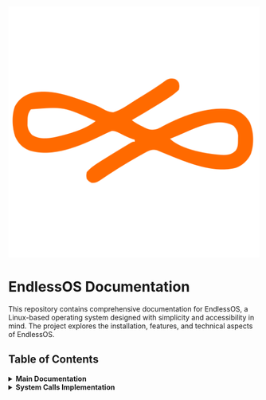 <div style="align: center;">

![EndlessOS Logo](https://github.com/Ananya-Addisu/Endless-OS/blob/main/logo.svg)
<h1>EndlessOS Documentation</h1>
</div>

This repository contains comprehensive documentation for EndlessOS, a Linux-based operating system designed with simplicity and accessibility in mind. The project explores the installation, features, and technical aspects of EndlessOS.

## Table of Contents

<details>
<summary><strong>Main Documentation</strong></summary>

- [Introduction](#introduction)
- [Objectives](#objectives)
- [Requirements](#requirements)
- [Installation Steps](#installation-steps)
- [Issues and Solutions](#issues-and-solutions)
- [Filesystem Support](#filesystem-support)
- [Advantages and Disadvantages](#advantages-and-disadvantages)
- [Conclusion](#conclusion)
- [Future Outlook](#future-outlook)
- [Virtualization](#virtualization)
- [UNIX Standardization](#unix-standardization)

## Introduction

### Background
EndlessOS is a Linux-based operating system designed with simplicity and accessibility in mind. It was developed by Endless Computer (now part of Endless OS Foundation) with the goal of making computing accessible to everyone, regardless of their technical expertise or internet connectivity.

The operating system was first released in 2014 and has since evolved into a robust platform that focuses on offline usability, educational content, and a user-friendly interface. EndlessOS is particularly targeted toward regions with limited or no internet access, making it an ideal choice for educational institutions and communities in developing areas.

### Motivation
The motivation for exploring EndlessOS stems from its unique approach to operating system design and its focus on accessibility. As computing becomes increasingly essential in all aspects of life, operating systems that bridge the digital divide become crucial. EndlessOS addresses this need directly with its innovative offline content model and user-centric design.

Additionally, EndlessOS's implementation of the OSTree system for managing updates and application distribution presents an interesting case study in modern OS design. By examining and documenting this system, we aim to improve understanding of alternative approaches to package management and system updates beyond traditional methods found in other Linux distributions.

## System Architecture

```mermaid
flowchart TD
    A[EndlessOS] --> B[User Interface]
    A --> C[System Core]
    A --> D[Applications]
    
    B --> B1[GNOME-based Interface]
    B --> B2[Accessibility Features]
    
    C --> C1[Linux Kernel]
    C --> C2[OSTree System]
    C --> C3[ext4 Filesystem]
    
    D --> D1[Preloaded Knowledge Apps]
    D --> D2[Flatpak Applications]
    D --> D3[Educational Content]
    
    style A fill:#1E1E1E,stroke:#FFF,stroke-width:2px,color:#FFF
    style B fill:#2A4D69,stroke:#FFF,stroke-width:1px,color:#FFF
    style C fill:#2A4D69,stroke:#FFF,stroke-width:1px,color:#FFF
    style D fill:#2A4D69,stroke:#FFF,stroke-width:1px,color:#FFF
    style B1 fill:#4B86B4,stroke:#FFF,stroke-width:1px,color:#FFF
    style B2 fill:#4B86B4,stroke:#FFF,stroke-width:1px,color:#FFF
    style C1 fill:#4B86B4,stroke:#FFF,stroke-width:1px,color:#FFF
    style C2 fill:#4B86B4,stroke:#FFF,stroke-width:1px,color:#FFF
    style C3 fill:#4B86B4,stroke:#FFF,stroke-width:1px,color:#FFF
    style D1 fill:#4B86B4,stroke:#FFF,stroke-width:1px,color:#FFF
    style D2 fill:#4B86B4,stroke:#FFF,stroke-width:1px,color:#FFF
    style D3 fill:#4B86B4,stroke:#FFF,stroke-width:1px,color:#FFF
```

## Objectives

- To successfully install EndlessOS in a virtual environment
- To document the installation process thoroughly with detailed steps and screenshots
- To explore and understand the unique features of EndlessOS, particularly its offline content model
- To analyze the filesystem structure and support in EndlessOS
- To identify potential challenges in using EndlessOS and document solutions
- To implement and understand system calls (specifically setpgid()) in the EndlessOS environment
- To examine the advantages and disadvantages of EndlessOS compared to other operating systems
- To understand virtualization concepts in the context of modern operating systems
- To gain insights into UNIX standardization and its impact on operating systems like EndlessOS

## Requirements

### Hardware Requirements

- Processor: 2 GHz dual core processor or better
- RAM: Minimum 2GB (4GB recommended for smooth operation)
- Storage: At least 20GB of free disk space
- Graphics: Any GPU capable of supporting OpenGL 3.0
- Host System: Windows 10/11, macOS, or Linux with adequate resources to run virtualization software

### Software Requirements

- Virtualization software: VMware Workstation 17 or Oracle VM VirtualBox (version 6.1 or later)
- EndlessOS ISO file (latest stable version: 4.0.0)
- Internet connection for downloading the ISO and potential updates
- Image and text editing software to help with documentation (optional)

## Installation Steps

### Setting up the Virtual Machine

The installation process began by setting up a new virtual machine in VMware Workstation 17 with appropriate specifications for EndlessOS.

```mermaid
sequenceDiagram
    participant User
    participant VMware
    participant EndlessOS
    
    User->>VMware: Create new VM
    User->>VMware: Allocate 8GB RAM
    User->>VMware: Allocate 25GB Storage
    User->>VMware: Configure EndlessOS ISO
    VMware->>EndlessOS: Boot from ISO
    EndlessOS->>User: Display installation menu
    User->>EndlessOS: Select "Install EndlessOS"
    User->>EndlessOS: Select Language (English)
    User->>EndlessOS: Choose "Reformat" option
    User->>EndlessOS: Create user account
    EndlessOS->>VMware: Complete installation
    EndlessOS->>User: Reboot into new system
```

### Installation Process Steps

1. Created a new VM in VMware Workstation 17 and allocated 8GB RAM and 25GB storage
2. Configured the VM to use the EndlessOS ISO as the boot medium
3. Started the VM and selected the "Install EndlessOS" option from the boot menu
4. Selected English as the language and continued with the installation
5. Chose the "Reformat" option for disk partitioning to use the entire virtual disk
6. Created user account using full name
7. Completed the installation and rebooted into the newly installed system

### Installation Screenshots

#### VM Setup Process
![VM Setup Step 1](https://github.com/Ananya-Addisu/Endless-OS/blob/main/images/1setup.png)
*Creating the new virtual machine*

![VM Setup Step 2](https://github.com/Ananya-Addisu/Endless-OS/blob/main/images/2setup.png)
*Selecting the VM type*

![VM Setup Step 3](https://github.com/Ananya-Addisu/Endless-OS/blob/main/images/3setup.png)
*Configuring the VM settings*

![VM Setup Step 4](https://github.com/Ananya-Addisu/Endless-OS/blob/main/images/4setup.png)
*Allocating resources to the VM*

![VM Setup Step 5](https://github.com/Ananya-Addisu/Endless-OS/blob/main/images/5setup.png)
*Configuring storage options*

![VM Setup Step 6](https://github.com/Ananya-Addisu/Endless-OS/blob/main/images/6setup.png)
*Finalizing VM configuration*

#### EndlessOS Installation Process
![Installation Step 1](https://github.com/Ananya-Addisu/Endless-OS/blob/main/images/1boot.png)
*EndlessOS boot screen*

![Installation Step 2](https://github.com/Ananya-Addisu/Endless-OS/blob/main/images/2boot.png)
*Language selection*

![Installation Step 3](https://github.com/Ananya-Addisu/Endless-OS/blob/main/images/3boot.png)
*Keyboard layout selection*

![Installation Step 4](https://github.com/Ananya-Addisu/Endless-OS/blob/main/images/4boot.png)
*Setting the timezone*

![Installation Step 5](https://github.com/Ananya-Addisu/Endless-OS/blob/main/images/5boot.png)
*Disk partitioning options*

![Installation Step 6](https://github.com/Ananya-Addisu/Endless-OS/blob/main/images/6boot.png)
*Confirming disk formatting*

![Installation Step 7](https://github.com/Ananya-Addisu/Endless-OS/blob/main/images/7boot.png)
*Creating user account*

![Installation Step 8](https://github.com/Ananya-Addisu/Endless-OS/blob/main/images/8boot.png)
*Installation progress*

![Installation Step 9](https://github.com/Ananya-Addisu/Endless-OS/blob/main/images/9boot.png)
*Installation complete*

#### First Boot and Configuration
![First Boot Step 1](https://github.com/Ananya-Addisu/Endless-OS/blob/main/images/10boot.png)
*First boot welcome screen*

![First Boot Step 2](https://github.com/Ananya-Addisu/Endless-OS/blob/main/images/11boot.png)
*Desktop environment*

![First Boot Step 3](https://github.com/Ananya-Addisu/Endless-OS/blob/main/images/12boot.png)
*System settings panel*

![First Boot Step 4](https://github.com/Ananya-Addisu/Endless-OS/blob/main/images/13boot.png)
*Application launcher showing preinstalled apps*

![First Boot Step 5](https://github.com/Ananya-Addisu/Endless-OS/blob/main/images/14boot.png)
*File manager and system navigation*

![First Boot Step 6](https://github.com/Ananya-Addisu/Endless-OS/blob/main/images/15boot.png)
*System information and hardware details*

![First Boot Step 7](https://github.com/Ananya-Addisu/Endless-OS/blob/main/images/16boot.png)
*Software update center*

![First Boot Step 8](https://github.com/Ananya-Addisu/Endless-OS/blob/main/images/17boot.png)
*Terminal access and command line interface*

#### Issues and Troubleshooting
![Error Screenshot 1](https://github.com/Ananya-Addisu/Endless-OS/blob/main/images/1error.png)
*Display resolution error before installing guest additions*

![Error Screenshot 2](https://github.com/Ananya-Addisu/Endless-OS/blob/main/images/2error.png)
*Network connectivity issue with NAT configuration*

#### Solutions Implementation
![Solution Screenshot 1](https://github.com/Ananya-Addisu/Endless-OS/blob/main/images/solution1.png)
*Installing development packages for guest additions*

![Solution Screenshot 2](https://github.com/Ananya-Addisu/Endless-OS/blob/main/images/solution2.png)
*Changing network adapter to bridged mode*

![Solution Screenshot 3](https://github.com/Ananya-Addisu/Endless-OS/blob/main/images/solution3.png)
*Synchronizing system time to fix OSTree updates*

![Solution Screenshot 4](https://github.com/Ananya-Addisu/Endless-OS/blob/main/images/solution4.png)
*Successful update after implementing solutions*

## Issues and Solutions

### Problems Faced During Installation

- **Virtual Machine Display Resolution:** After initial installation, the VM was stuck at a low resolution (1024x768) and wouldn't automatically adjust to the VM window size.
- **VMware Workstation Guest Additions:** Attempted installation of VMware Workstation Guest Additions failed initially due to missing development packages.
- **Network Connectivity:** The network connection initially showed as connected but couldn't access the internet, preventing system updates.
- **OSTree Update Errors:** Received errors when trying to update the system using the OSTree mechanism unique to EndlessOS.

### Resolving Installation Issues

- **Display Resolution Issue:** Resolved by manually installing the VMware Workstation Guest Additions after installing the necessary development packages:
  ```bash
  $ sudo apt update
  $ sudo apt install build-essential linux-headers-$(uname -r)
  $ sudo sh /media/cdrom/VBoxLinuxAdditions.run
  ```
  After a reboot, the display resolution adjusted properly.

- **Network Connectivity Issue:** Fixed by changing the network adapter settings in VMware Workstation from NAT to Bridged Adapter, which allowed the VM to connect directly to the network.

- **OSTree Update Errors:** Fixed by synchronizing the system time:
  ```bash
  $ sudo timedatectl set-ntp true
  ```
  After that, the system updates proceeded normally.

## Filesystem Support

### EndlessOS Filesystem

EndlessOS primarily uses the **ext4** filesystem for its main partition. This choice is made for several important reasons:

- **Reliability:** ext4 is a mature and extensively tested filesystem in the Linux ecosystem, providing robust data integrity protection.
- **Performance:** It offers good performance characteristics for both small and large files.
- **Journal Support:** The journaling feature in ext4 helps prevent filesystem corruption during power failures or system crashes.
- **Extended Attributes:** ext4 supports extended attributes which are useful for the OSTree deployment system used by EndlessOS.
- **Large File Support:** It can handle files up to 16TB and volumes up to 1EB, which is more than adequate for typical use cases.

```mermaid
graph TD
    subgraph "EndlessOS Filesystem Structure"
        A[Root Filesystem] --> B[/]
        B --> C[/home - ext4]
        B --> D[/var - ext4]
        B --> E[/boot - ext4]
        B --> F[OSTree deployment - ext4]
        E --> G[GRUB configuration]
        F --> H[Read-only system image]
        F --> I[Applications]
    end
    
    style A fill:#1E1E1E,stroke:#FFF,stroke-width:1px,color:#FFF
    style B fill:#2A4D69,stroke:#FFF,stroke-width:1px,color:#FFF
    style C fill:#4B86B4,stroke:#FFF,stroke-width:1px,color:#FFF
    style D fill:#4B86B4,stroke:#FFF,stroke-width:1px,color:#FFF
    style E fill:#4B86B4,stroke:#FFF,stroke-width:1px,color:#FFF
    style F fill:#4B86B4,stroke:#FFF,stroke-width:1px,color:#FFF
    style G fill:#2A4D69,stroke:#FFF,stroke-width:1px,color:#FFF
    style H fill:#2A4D69,stroke:#FFF,stroke-width:1px,color:#FFF
    style I fill:#2A4D69,stroke:#FFF,stroke-width:1px,color:#FFF
```

### Other Supported Filesystems

EndlessOS, being based on Linux, also supports mounting and reading from various other filesystems:

- **FAT32:** Supported for compatibility with removable media and dual-boot systems with Windows.
- **NTFS:** Supported through ntfs-3g for accessing Windows partitions.
- **exFAT:** Supported for removable media that exceeds FAT32's 4GB file size limitation.
- **Btrfs:** Basic support is available, though not recommended for the system partition.
- **HFS+ and APFS:** Limited read-only support for macOS partitions.

The OSTree system used by EndlessOS for managing the system image also has specific filesystem requirements, which ext4 satisfies well. This deployment model, similar to what's used in platforms like Android, helps ensure system integrity and makes updates more reliable.

## Advantages and Disadvantages

### Advantages of EndlessOS

- **Offline Content:** The bundled knowledge apps provide valuable information without requiring internet access.
- **User-Friendly Interface:** The GNOME-based interface is intuitive and approachable for new users.
- **OSTree Updates:** The atomic update system ensures system stability and prevents broken packages.
- **Low Resource Requirements:** Can run effectively on older hardware compared to some other modern operating systems.
- **Educational Focus:** Built-in educational content makes it excellent for learning environments.
- **Flatpak Support:** The use of containerized applications enhances security and simplifies application management.
- **Stability:** The read-only system partition prevents common system corruption issues.

### Disadvantages of EndlessOS

- **Limited Application Ecosystem:** Fewer available applications compared to mainstream distributions.
- **Customization Restrictions:** The read-only nature of the system partition limits advanced customization.
- **Development Environment:** Not ideal for developers due to the restricted nature of the system.
- **Update Size:** OSTree updates can be larger than traditional package-based updates.
- **Hardware Compatibility:** May have issues with very recent or uncommon hardware due to its stable but not cutting-edge kernel.
- **Limited Package Management:** Traditional apt/dpkg commands don't work as expected since the system uses OSTree and Flatpak.

```mermaid
pie title "EndlessOS Use Case Suitability"
    "Educational Environments" : 40
    "Regions with Limited Internet" : 30
    "New Computer Users" : 20
    "Development Work" : 5
    "Gaming" : 5
```

## Conclusion

Throughout this project, valuable insights have been gained into EndlessOS and its unique approach to operating system design. EndlessOS successfully achieves its primary goals of providing an accessible, user-friendly computing experience with a focus on offline usability and educational content.

The installation process in a virtual environment was generally straightforward, with only minor issues that were resolved through standard troubleshooting steps. The system's performance within VMware Workstation was satisfactory, providing a smooth user experience once the Guest Additions were properly configured.

The OSTree deployment model used by EndlessOS represents an innovative approach to system updates and maintenance. This model enhances system reliability by treating the operating system as an atomic unit, reducing the likelihood of update-related issues that plague many traditional Linux distributions.

EndlessOS's filesystem choice of ext4 balances performance, reliability, and compatibility needs effectively. The system's approach to applications, leveraging Flatpak for containerized applications, enhances security while maintaining ease of use.

For users in regions with limited internet connectivity or for educational environments, EndlessOS offers significant advantages over other options. Its preloaded content and emphasis on offline functionality make it uniquely suited for bridging digital divides.

The implementation of system calls, particularly setpgid(), demonstrated that despite its user-friendly focus, EndlessOS retains the powerful underpinnings of a Linux system, allowing for advanced operations and programming.

EndlessOS represents a compelling option for specific use cases, particularly in educational environments and areas with limited connectivity. Its innovative approach to system design offers valuable lessons for the broader operating system landscape.

## Future Outlook

### Future Direction

EndlessOS is positioned to continue evolving in several important directions:

- **Integration with Cloud Services:** As internet access expands globally, EndlessOS could benefit from better integration with cloud services while maintaining its offline-first approach.
- **Application Ecosystem Growth:** The Flatpak ecosystem continues to grow, which will naturally expand the software available to EndlessOS users.
- **Educational Content Expansion:** There's significant potential for expanding the educational content available in EndlessOS, particularly in STEM fields.
- **Hardware Support Improvements:** Continued updates to the Linux kernel will improve hardware compatibility over time.
- **OSTree Advancements:** The OSTree system is still evolving, and future improvements could enhance update efficiency and reduce bandwidth requirements.

### Recommendations

Based on experience with EndlessOS, the following improvements and changes are recommended:

- **Better Virtualization Support:** Streamlining the process of installing Guest Additions would improve the virtualization experience.
- **Expanded Developer Tools:** Adding more developer-focused tools and documentation would make the system more appealing to technical users.
- **Offline Documentation:** Including more comprehensive offline documentation would align with the system's offline-first philosophy.
- **Incremental Updates:** Implementing more efficient delta updates would reduce bandwidth requirements for users with limited connectivity.
- **Customization Options:** Providing more user-facing customization options without compromising the system's integrity would benefit power users.
- **Enterprise Features:** Adding features for centralized management would make EndlessOS more viable for educational institutions and businesses.

```mermaid
gantt
    title EndlessOS Future Development Roadmap (Projected)
    dateFormat  YYYY-MM-DD
    section Core System
    OSTree Optimization            :2023-01-01, 120d
    Hardware Support Improvements  :2023-04-01, 180d
    section Applications
    Flatpak Ecosystem Expansion    :2023-01-01, 365d
    Educational Content Updates    :2023-03-01, 180d
    section User Experience
    Desktop Environment Enhancements :2023-02-01, 150d
    Accessibility Improvements     :2023-05-01, 120d
```

## Virtualization

### What is Virtualization?

Virtualization is a technology that creates an abstraction layer over computer hardware, allowing multiple operating systems and applications to share a single physical machine's resources. It enables the creation of virtual machines (VMs) that behave like independent computers with their own virtual hardware, including CPU, memory, storage, and networking interfaces, all running on a physical host system.

### Why Virtualization Matters

Virtualization has become a cornerstone of modern computing for several important reasons:

- **Resource Efficiency:** Virtualization allows for better utilization of hardware resources by running multiple virtual systems on a single physical machine.
- **Isolation and Security:** Virtual machines provide strong isolation between environments, enhancing security and stability.
- **Flexibility and Portability:** VMs can be easily moved between host systems, enabling better disaster recovery and load balancing.
- **Testing and Development:** Virtualization creates safe environments for testing software without affecting production systems.
- **Legacy Application Support:** Older applications that require specific OS versions can be run in VMs on modern hardware.
- **Cost Reduction:** By consolidating multiple systems onto fewer physical machines, organizations can significantly reduce hardware, energy, and maintenance costs.

```mermaid
graph LR
    A[Physical Host] --> B[Hypervisor]
    B --> C[Virtual Machine 1<br>EndlessOS]
    B --> D[Virtual Machine 2<br>Windows]
    B --> E[Virtual Machine 3<br>macOS]
    
    C --> F[vCPU]
    C --> G[vRAM]
    C --> H[vDisk]
    C --> I[vNetwork]
    
    style A fill:#1E1E1E,stroke:#FFF,stroke-width:2px,color:#FFF
    style B fill:#2A4D69,stroke:#FFF,stroke-width:2px,color:#FFF
    style C fill:#4B86B4,stroke:#FFF,stroke-width:2px,color:#FFF
    style D fill:#4B86B4,stroke:#FFF,stroke-width:2px,color:#FFF
    style E fill:#4B86B4,stroke:#FFF,stroke-width:2px,color:#FFF
    style F fill:#2A4D69,stroke:#FFF,stroke-width:1px,color:#FFF
    style G fill:#2A4D69,stroke:#FFF,stroke-width:1px,color:#FFF
    style H fill:#2A4D69,stroke:#FFF,stroke-width:1px,color:#FFF
    style I fill:#2A4D69,stroke:#FFF,stroke-width:1px,color:#FFF
```

### How Virtualization Works

Virtualization is implemented through software called a hypervisor or Virtual Machine Monitor (VMM), which manages the hardware resources and presents them to guest operating systems. There are two main types of hypervisors:

- **Type 1 (Bare-metal):** Runs directly on the host's hardware to control the hardware and manage guest operating systems. Examples include VMware ESXi, Microsoft Hyper-V, and Xen.
- **Type 2 (Hosted):** Runs on a conventional operating system like any other application. Examples include VMware Workstation (which was used for this project), Oracle VirtualBox, and Parallels Desktop.

The hypervisor creates and manages virtual machines by:
1. Emulating hardware devices for each VM
2. Scheduling VM access to physical CPU cores
3. Managing memory allocation and translation between virtual and physical memory addresses
4. Handling I/O operations between VMs and physical devices
5. Providing isolation between different VMs

Modern CPUs include hardware extensions (Intel VT-x, AMD-V) that accelerate virtualization by reducing the overhead of running virtual machines, allowing near-native performance in many cases.

### Virtualization in EndlessOS Context

For this project, VMware Workstation was used to create a virtual machine running EndlessOS. This approach offered several advantages:

- The ability to test EndlessOS without modifying the host system's partitions
- Easy setup and teardown of test environments
- The ability to take snapshots at different stages of configuration
- Resource control to test performance under different conditions
- A safe environment for testing system calls and other low-level operations

Virtualization has fundamentally transformed modern computing, enabling cloud computing, containerization, and the flexible deployment models that define today's IT infrastructure. It continues to evolve with technologies like nested virtualization, GPU passthrough, and specialized security enhancements.

## UNIX Standardization

### The Significance of UNIX Standardization

UNIX standardization is crucial for ensuring compatibility and portability across different UNIX and UNIX-like operating systems. Standardization efforts have led to a common base of functionality that applications can rely on, regardless of the specific UNIX implementation they're running on. This has been vital for the growth of the UNIX ecosystem and the development of portable applications.

```mermaid
timeline
    title Evolution of UNIX Standards
    section 1980s
      AT&T's SVID : 1983
      First POSIX efforts : 1988
    section 1990s
      X/Open's XPG : 1992
      Single UNIX Specification : 1995
    section 2000s
      The Open Group formed : 1996
      UNIX 98 released : 1998
      POSIX:2001 created : 2001
      UNIX 03 released : 2003
      POSIX:2008 published : 2008
    section 2010s
      Continued evolution : 2010
      Modern computing focus : 2015
```

### Key Organizations in UNIX Standardization

Several organizations have played pivotal roles in standardizing UNIX:

- **The Open Group:** A vendor-neutral industry consortium that maintains the Single UNIX Specification (SUS) and owns the UNIX trademark.
- **IEEE (Institute of Electrical and Electronics Engineers):** Developed the POSIX standards through its standards committee.
- **ISO/IEC (International Organization for Standardization/International Electrotechnical Commission):** Adopted the POSIX standards as international standards.
- **X/Open:** Originally a separate organization that developed the X/Open Portability Guide (XPG), later merged into The Open Group.
- **AT&T:** The original creator of UNIX, whose System V Interface Definition (SVID) influenced many standardization efforts.

### The POSIX Standard

POSIX (Portable Operating System Interface) is a family of standards specified by the IEEE to define the API, shell, and utility interfaces for software compatible with variants of UNIX. It's important because it:

- Provides a baseline of functionality that all UNIX-like systems should implement
- Enables developers to write portable applications that work across different UNIX systems
- Forms the foundation for the Single UNIX Specification
- Is recognized internationally through ISO/IEC standardization

POSIX is divided into several parts:

- **POSIX.1 (IEEE Std 1003.1):** Core services including file I/O, process control, and basic system utilities
- **POSIX.2 (IEEE Std 1003.2):** Shell and utilities
- **POSIX.1b:** Real-time extensions
- **POSIX.1c:** Threads extensions

### The Single UNIX Specification (SUS)

The Single UNIX Specification is a standardization effort led by The Open Group that integrates and extends the POSIX standards. Its main goals are:

- Providing a single, comprehensive, and consistent set of standards for UNIX systems
- Ensuring backward compatibility while adding new functionality
- Defining conformance requirements for systems claiming UNIX certification
- Promoting application portability across different UNIX platforms

The SUS has evolved through several versions, including UNIX 95, UNIX 98, and UNIX 03, each adding new features and refining existing requirements.

### POSIX Compliance in EndlessOS

EndlessOS, being built on a Linux foundation, inherits significant POSIX compliance from the Linux kernel and GNU utilities. This compliance can be observed in several ways:

- The implementation of system calls like `setpgid()` follows POSIX semantics
- The shell environment provides POSIX-compliant command behavior
- File system operations adhere to POSIX requirements
- Process management follows POSIX specifications

While EndlessOS isn't formally certified under the Single UNIX Specification (as is common for many Linux distributions), its practical compliance with POSIX standards ensures good compatibility with UNIX applications and development practices.

### Challenges in UNIX Standardization

UNIX vendors face several challenges in adhering to standardization:

- **Balancing innovation with compatibility:** Adding new features while maintaining backward compatibility
- **Implementation differences:** Subtle variations in behavior even among compliant systems
- **Certification costs:** The expense of formal UNIX certification can be prohibitive for open-source projects
- **Evolving computing landscape:** Adapting standards to cloud, containers, and modern development practices

Despite these challenges, UNIX standardization continues to be vital for ensuring application portability and system interoperability in today's diverse computing environment.
<hr>
</details>

<details>
<summary><strong>System Calls Implementation</strong></summary>

- [Understanding System Calls](#understanding-system-calls)
- [The setpgid() System Call](#the-setpgid-system-call)
- [Implementation Process](#implementation-process)
- [Program Output](#program-output)
- [Observations and Learning](#observations-and-learning)

## System Calls Implementation

### Understanding System Calls

System calls are the fundamental interface between applications and the operating system kernel. They allow user programs to request services from the operating system, such as file operations, process management, and network communications. In Unix-like systems like EndlessOS, system calls are the primary mechanism for applications to interact with hardware resources and maintain system security through controlled access.

```mermaid
graph TD
    A[User Application] -->|System Call Interface| B[Kernel Space]
    A --> C[User Space]
    B --> D[Hardware]
    
    C --> E[Libraries]
    E -->|Wrapper Functions| A
    
    B --> F[Process Management]
    B --> G[Memory Management]
    B --> H[File Systems]
    B --> I[Network Stack]
    B --> J[Device Drivers]
    
    style A fill:#1E1E1E,stroke:#FFF,stroke-width:1px,color:#FFF
    style B fill:#2A4D69,stroke:#FFF,stroke-width:1px,color:#FFF
    style C fill:#4B86B4,stroke:#FFF,stroke-width:1px,color:#FFF
    style D fill:#1E1E1E,stroke:#FFF,stroke-width:1px,color:#FFF
    style E fill:#4B86B4,stroke:#FFF,stroke-width:1px,color:#FFF
    style F fill:#2A4D69,stroke:#FFF,stroke-width:1px,color:#FFF
    style G fill:#2A4D69,stroke:#FFF,stroke-width:1px,color:#FFF
    style H fill:#2A4D69,stroke:#FFF,stroke-width:1px,color:#FFF
    style I fill:#2A4D69,stroke:#FFF,stroke-width:1px,color:#FFF
    style J fill:#2A4D69,stroke:#FFF,stroke-width:1px,color:#FFF
```

### The setpgid() System Call

For this project, the focus was specifically on implementing and understanding the `setpgid()` system call. This system call is used to set the process group ID for a specified process. Process groups are collections of related processes that can receive signals together and are commonly used for job control in shell environments.

The function signature for `setpgid()` is:
```c
int setpgid(pid_t pid, pid_t pgid);
```

Where:
- `pid` is the process ID of the process whose group ID should be changed. If this is 0, the current process's ID is used.
- `pgid` is the new process group ID. If this is 0, the process ID specified by `pid` is used as the process group ID.

### Implementation Process

To demonstrate the use of the `setpgid()` system call in EndlessOS, a C program was created that creates multiple child processes and organizes them into process groups. This implementation helps illustrate how process groups work in a Unix-like environment.

First, the necessary development tools in EndlessOS were installed:
```bash
$ sudo apt update
$ sudo apt install build-essential
```

Then, a C program to demonstrate `setpgid()` was created:
```bash
$ nano pgid_demonestration.c
```

```c
#include <stdio.h>
#include <stdlib.h>
#include <unistd.h>
#include <sys/types.h>
#include <sys/wait.h>

int main() {
    pid_t pid1, pid2, pid3;
    pid_t pgid;
    
    printf("Parent process PID: %d\n", getpid());
    
    pid1 = fork();
    if (pid1 < 0) {
        perror("Fork failed");
        exit(1);
    } else if (pid1 == 0) {
        printf("First child PID: %d, Parent PID: %d\n", getpid(), getppid());
        
        if (setpgid(0, 0) < 0) {
            perror("setpgid failed");
            exit(1);
        }
        
        printf("First child's process group ID: %d\n", getpgrp());
        sleep(2);
        exit(0);
    }
    
    pid2 = fork();
    if (pid2 < 0) {
        perror("Fork failed");
        exit(1);
    } else if (pid2 == 0) {
        printf("Second child PID: %d, Parent PID: %d\n", getpid(), getppid());
        
        if (setpgid(0, pid1) < 0) {
            perror("setpgid failed");
            exit(1);
        }
        
        printf("Second child's process group ID: %d\n", getpgrp());
        sleep(3);
        exit(0);
    }
    
    pid3 = fork();
    if (pid3 < 0) {
        perror("Fork failed");
        exit(1);
    } else if (pid3 == 0) {
        printf("Third child PID: %d, Parent PID: %d\n", getpid(), getppid());
        
        if (setpgid(0, 0) < 0) {
            perror("setpgid failed");
            exit(1);
        }
        
        printf("Third child's process group ID: %d\n", getpgrp());
        sleep(4);
        exit(0);
    }
    
    sleep(1);
    
    printf("\nParent process group ID: %d\n", getpgrp());
    
    waitpid(pid1, NULL, 0);
    waitpid(pid2, NULL, 0);
    waitpid(pid3, NULL, 0);
    
    printf("All child processes have completed.\n");
    return 0;
}
```

The program was compiled with:
```bash
$ gcc pgid_demonestration.c -o pgid_demonestration
$ ./pgid_demonestration
```

When executed, this program creates three child processes and demonstrates how the `setpgid()` system call can be used to organize processes into groups. The first and third children are placed in their own process groups, while the second child is placed in the same group as the first child.

### Program Output

```
Parent process PID: 3421
First child PID: 3422, Parent PID: 3421
First child's process group ID: 3422
Second child PID: 3423, Parent PID: 3421
Second child's process group ID: 3422
Third child PID: 3424, Parent PID: 3421
Third child's process group ID: 3424

Parent process group ID: 3421
All child processes have completed.
```

```mermaid
graph LR
    A[Parent Process<br>PID: 3421<br>PGID: 3421] --> B[Child 1<br>PID: 3422<br>PGID: 3422]
    A --> C[Child 2<br>PID: 3423<br>PGID: 3422]
    A --> D[Child 3<br>PID: 3424<br>PGID: 3424]
    
    B -.-> E[Process Group<br>PGID: 3422]
    C -.-> E
    D -.-> F[Process Group<br>PGID: 3424]
    
    style A fill:#1E1E1E,stroke:#FFF,stroke-width:2px,color:#FFF
    style B fill:#2A4D69,stroke:#FFF,stroke-width:1px,color:#FFF
    style C fill:#2A4D69,stroke:#FFF,stroke-width:1px,color:#FFF
    style D fill:#4B86B4,stroke:#FFF,stroke-width:1px,color:#FFF
    style E fill:#2A4D69,stroke:#FFF,stroke-width:1px,color:#FFF,stroke-dasharray: 5 5
    style F fill:#4B86B4,stroke:#FFF,stroke-width:1px,color:#FFF,stroke-dasharray: 5 5
```

### Observations and Learning

Through this implementation, several insights were gained:

- Process groups in Unix-like systems provide a mechanism for organizing related processes, which is essential for job control in shell environments.
- The `setpgid()` system call allows for fine-grained control over which processes belong to which groups.
- When a process creates a new process group (by setting its own group ID to its own PID), it becomes the process group leader.
- Process groups enable signals to be sent to multiple related processes at once, which is useful for operations like stopping or terminating a group of related processes.
- The implementation of process groups in EndlessOS follows the POSIX standard, demonstrating the importance of UNIX standardization in providing consistent behavior across different operating systems.

This hands-on experience with system calls reinforced understanding of the relationship between user applications and the operating system kernel, highlighting how low-level system functions can be leveraged to build more complex application behaviors.
</details>